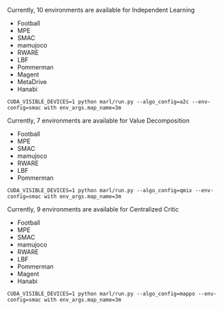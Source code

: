 Currently, 10 environments are available for Independent Learning

- Football
- MPE 
- SMAC
- mamujoco
- RWARE
- LBF 
- Pommerman
- Magent
- MetaDrive
- Hanabi

```
CUDA_VISIBLE_DEVICES=1 python marl/run.py --algo_config=a2c --env-config=smac with env_args.map_name=3m
```

Currently, 7 environments are available for Value Decomposition

- Football
- MPE 
- SMAC
- mamujoco
- RWARE
- LBF 
- Pommerman

```
CUDA_VISIBLE_DEVICES=1 python marl/run.py --algo_config=qmix --env-config=smac with env_args.map_name=3m
```


Currently, 9 environments are available for Centralized Critic

- Football
- MPE 
- SMAC
- mamujoco
- RWARE
- LBF 
- Pommerman
- Magent
- Hanabi

```
CUDA_VISIBLE_DEVICES=1 python marl/run.py --algo_config=mappo --env-config=smac with env_args.map_name=3m
```

